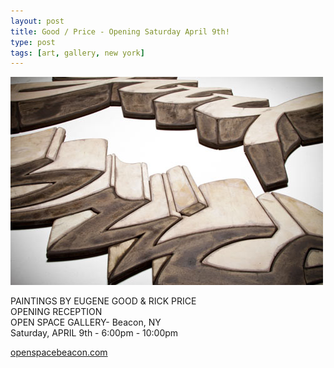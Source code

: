 ```yaml
---
layout: post
title: Good / Price - Opening Saturday April 9th!
type: post
tags: [art, gallery, new york]
---
```


![Good/Price](/media/images/goodprice.jpg)

PAINTINGS BY EUGENE GOOD & RICK PRICE<br/>
OPENING RECEPTION<br/>
OPEN SPACE GALLERY- Beacon, NY<br/>
Saturday, APRIL 9th - 6:00pm - 10:00pm

<p><a href="http://www.openspacebeacon.com" target="_blank">openspacebeacon.com</a></p>